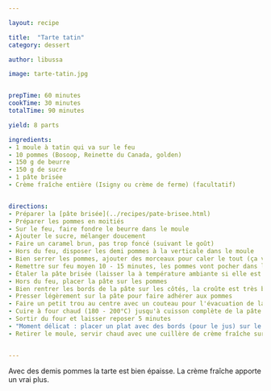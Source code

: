 ```yaml
---

layout: recipe

title:  "Tarte tatin"
category: dessert

author: libussa

image: tarte-tatin.jpg


prepTime: 60 minutes
cookTime: 30 minutes
totalTime: 90 minutes

yield: 8 parts

ingredients:
- 1 moule à tatin qui va sur le feu
- 10 pommes (Bosoop, Reinette du Canada, golden)
- 150 g de beurre
- 150 g de sucre
- 1 pâte brisée
- Crème fraîche entière (Isigny ou crème de ferme) (facultatif)


directions:
- Préparer la [pâte brisée](../recipes/pate-brisee.html)
- Préparer les pommes en moitiés
- Sur le feu, faire fondre le beurre dans le moule
- Ajouter le sucre, mélanger doucement
- Faire un caramel brun, pas trop foncé (suivant le goût)
- Hors du feu, disposer les demi pommes à la verticale dans le moule
- Bien serrer les pommes, ajouter des morceaux pour caler le tout (ça va réduire)
- Remettre sur feu moyen 10 - 15 minutes, les pommes vont pocher dans le caramel
- Étaler la pâte brisée (laisser la à température ambiante si elle est trop dure)
- Hors du feu, placer la pâte sur les pommes
- Bien rentrer les bords de la pâte sur les côtés, la croûte est très bonne
- Presser légèrement sur la pâte pour faire adhérer aux pommes
- Faire un petit trou au centre avec un couteau pour l'évacuation de la vapeur
- Cuire à four chaud (180 - 200°C) jusqu'à cuisson complète de la pâte. La pâte doit être colorée et le caramel remonter sur les bords (ça peut déborder...). Compter environ 30 minutes.
- Sortir du four et laisser reposer 5 minutes
- "Moment délicat : placer un plat avec des bords (pour le jus) sur le moule, et retourner d'un coup"
- Retirer le moule, servir chaud avec une cuillère de crème fraîche sur la part


---
```


Avec des demis pommes la tarte est bien épaisse. La crème fraîche apporte un vrai plus.
